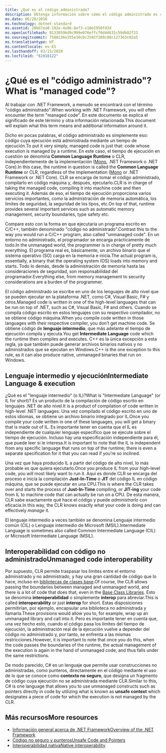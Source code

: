 ```yaml
---
title: ¿Qué es el código administrado?
description: Obtenga información sobre cómo el código administrado es código cuya ejecución la administra un tiempo de ejecución, Common Language Runtime (CLR).
ms.date: 06/20/2016
ms.technology: dotnet-standard
ms.assetid: 20bb7ea8-192e-4a96-8ef3-e10e1950fd3d
ms.openlocfilehash: 9133859bd9c999e076effcf0d4d631c59db02f33
ms.sourcegitcommit: 7588136e355e10cbc2582f389c90c127363c02a5
ms.translationtype: HT
ms.contentlocale: es-ES
ms.lasthandoff: 03/15/2020
ms.locfileid: "61910122"
---
```

# <a name="what-is-managed-code"></a><span data-ttu-id="e5e91-103">¿Qué es el "código administrado"?</span><span class="sxs-lookup"><span data-stu-id="e5e91-103">What is "managed code"?</span></span>

<span data-ttu-id="e5e91-104">Al trabajar con .NET Framework, a menudo se encontrará con el término "código administrado".</span><span class="sxs-lookup"><span data-stu-id="e5e91-104">When working with .NET Framework, you will often encounter the term "managed code".</span></span> <span data-ttu-id="e5e91-105">En este documento se explica el significado de este término y otra información relacionada.</span><span class="sxs-lookup"><span data-stu-id="e5e91-105">This document will explain what this term means and additional information around it.</span></span>

<span data-ttu-id="e5e91-106">Dicho en pocas palabras, el código administrado es simplemente eso: código cuya ejecución está administrada mediante un tiempo de ejecución.</span><span class="sxs-lookup"><span data-stu-id="e5e91-106">To put it very simply, managed code is just that: code whose execution is managed by a runtime.</span></span> <span data-ttu-id="e5e91-107">En este caso, el tiempo de ejecución en cuestión se denomina **Common Language Runtime** o CLR, independientemente de la implementación ([Mono](https://www.mono-project.com/), .NET Framework o .NET Core).</span><span class="sxs-lookup"><span data-stu-id="e5e91-107">In this case, the runtime in question is called the **Common Language Runtime** or CLR, regardless of the implementation ([Mono](https://www.mono-project.com/) or .NET Framework or .NET Core).</span></span> <span data-ttu-id="e5e91-108">CLR se encarga de tomar el código administrado, compilarlo en código máquina y, después, ejecutarlo.</span><span class="sxs-lookup"><span data-stu-id="e5e91-108">CLR is in charge of taking the managed code, compiling it into machine code and then executing it.</span></span> <span data-ttu-id="e5e91-109">Además de eso, el tiempo de ejecución proporciona varios servicios importantes, como la administración de memoria automática, los límites de seguridad, la seguridad de los tipos, etc.</span><span class="sxs-lookup"><span data-stu-id="e5e91-109">On top of that, runtime provides several important services such as automatic memory management, security boundaries, type safety etc.</span></span>

<span data-ttu-id="e5e91-110">Compare esto con la forma en que ejecutaría un programa escrito en C/C++, también denominado "código no administrado".</span><span class="sxs-lookup"><span data-stu-id="e5e91-110">Contrast this to the way you would run a C/C++ program, also called "unmanaged code".</span></span> <span data-ttu-id="e5e91-111">En un entorno no administrado, el programador se encarga prácticamente de todo.</span><span class="sxs-lookup"><span data-stu-id="e5e91-111">In the unmanaged world, the programmer is in charge of pretty much everything.</span></span> <span data-ttu-id="e5e91-112">El programa real es, básicamente, un archivo binario que el sistema operativo (SO) carga en la memoria e inicia.</span><span class="sxs-lookup"><span data-stu-id="e5e91-112">The actual program is, essentially, a binary that the operating system (OS) loads into memory and starts.</span></span> <span data-ttu-id="e5e91-113">Todo lo demás, desde la administración de memoria hasta las consideraciones de seguridad, son responsabilidad del programador.</span><span class="sxs-lookup"><span data-stu-id="e5e91-113">Everything else, from memory management to security considerations are a burden of the programmer.</span></span>

<span data-ttu-id="e5e91-114">El código administrado se escribe en uno de los lenguajes de alto nivel que se pueden ejecutar en la plataforma .NET, como C#, Visual Basic, F# y otros.</span><span class="sxs-lookup"><span data-stu-id="e5e91-114">Managed code is written in one of the high-level languages that can be run on top of .NET, such as C#, Visual Basic, F# and others.</span></span> <span data-ttu-id="e5e91-115">Cuando se compila código escrito en estos lenguajes con su respectivo compilador, no se obtiene código máquina.</span><span class="sxs-lookup"><span data-stu-id="e5e91-115">When you compile code written in those languages with their respective compiler, you don’t get machine code.</span></span> <span data-ttu-id="e5e91-116">Se obtiene código de **lenguaje intermedio**, que más adelante el tiempo de ejecución compila y ejecuta.</span><span class="sxs-lookup"><span data-stu-id="e5e91-116">You get **Intermediate Language** code which the runtime then compiles and executes.</span></span> <span data-ttu-id="e5e91-117">C++ es la única excepción a esta regla, ya que también puede generar archivos binarios nativos y no administrados que se ejecutan en Windows.</span><span class="sxs-lookup"><span data-stu-id="e5e91-117">C++ is the one exception to this rule, as it can also produce native, unmanaged binaries that run on Windows.</span></span>

## <a name="intermediate-language--execution"></a><span data-ttu-id="e5e91-118">Lenguaje intermedio y ejecución</span><span class="sxs-lookup"><span data-stu-id="e5e91-118">Intermediate Language & execution</span></span>

<span data-ttu-id="e5e91-119">¿Qué es el "lenguaje intermedio" (o IL)?</span><span class="sxs-lookup"><span data-stu-id="e5e91-119">What is "Intermediate Language" (or IL for short)?</span></span> <span data-ttu-id="e5e91-120">Es un producto de la compilación de código escrito en lenguajes .NET de alto nivel.</span><span class="sxs-lookup"><span data-stu-id="e5e91-120">It is a product of compilation of code written in high-level .NET languages.</span></span> <span data-ttu-id="e5e91-121">Una vez compilado el código escrito en uno de estos idiomas, se obtiene un archivo binario integrado por IL.</span><span class="sxs-lookup"><span data-stu-id="e5e91-121">Once you compile your code written in one of these languages, you will get a binary that is made out of IL.</span></span> <span data-ttu-id="e5e91-122">Es importante tener en cuenta que el IL es independiente de cualquier lenguaje específico que se ejecute sobre el tiempo de ejecución. Incluso hay una especificación independiente para él, que puede leer si le interesa.</span><span class="sxs-lookup"><span data-stu-id="e5e91-122">It is important to note that the IL is independent from any specific language that runs on top of the runtime; there is even a separate specification for it that you can read if you’re so inclined.</span></span>

<span data-ttu-id="e5e91-123">Una vez que haya producido IL a partir del código de alto nivel, lo más probable es que quiera ejecutarlo.</span><span class="sxs-lookup"><span data-stu-id="e5e91-123">Once you produce IL from your high-level code, you will most likely want to run it.</span></span> <span data-ttu-id="e5e91-124">Aquí es donde CLR se encarga del proceso e inicia la compilación **Just-In-Time** o **JIT** del código IL en código máquina, que se puede ejecutar en una CPU.</span><span class="sxs-lookup"><span data-stu-id="e5e91-124">This is where the CLR takes over and starts the process of **Just-In-Time** compiling, or **JIT-ing** your code from IL to machine code that can actually be run on a CPU.</span></span> <span data-ttu-id="e5e91-125">De esta manera, CLR sabe exactamente qué hace el código y puede _administrarlo_ con eficacia.</span><span class="sxs-lookup"><span data-stu-id="e5e91-125">In this way, the CLR knows exactly what your code is doing and can effectively _manage_ it.</span></span>

<span data-ttu-id="e5e91-126">El lenguaje intermedio a veces también se denomina Lenguaje intermedio común (CIL) o Lenguaje intermedio de Microsoft (MSIL).</span><span class="sxs-lookup"><span data-stu-id="e5e91-126">Intermediate Language is sometimes also called Common Intermediate Language (CIL) or Microsoft Intermediate Language (MSIL).</span></span>

## <a name="unmanaged-code-interoperability"></a><span data-ttu-id="e5e91-127">Interoperabilidad con código no administrado</span><span class="sxs-lookup"><span data-stu-id="e5e91-127">Unmanaged code interoperability</span></span>

<span data-ttu-id="e5e91-128">Por supuesto, CLR permite traspasar los límites entre el entorno administrado y no administrado, y hay una gran cantidad de código que lo hace, incluso en [bibliotecas de clases base](framework-libraries.md).</span><span class="sxs-lookup"><span data-stu-id="e5e91-128">Of course, the CLR allows passing the boundaries between managed and unmanaged world, and there is a lot of code that does that, even in the [Base Class Libraries](framework-libraries.md).</span></span> <span data-ttu-id="e5e91-129">Esto se denomina **interoperabilidad** o simplemente **interop** para abreviar.</span><span class="sxs-lookup"><span data-stu-id="e5e91-129">This is called **interoperability** or just **interop** for short.</span></span> <span data-ttu-id="e5e91-130">Estas disposiciones permitirían, por ejemplo, encapsular una biblioteca no administrada y llamarla.</span><span class="sxs-lookup"><span data-stu-id="e5e91-130">These provisions would allow you to, for example, wrap up an unmanaged library and call into it.</span></span> <span data-ttu-id="e5e91-131">Pero es importante tener en cuenta que, una vez hecho esto, cuando el código pasa los límites del tiempo de ejecución, la administración real de la ejecución vuelve a depender del código no administrado y, por tanto, se enfrenta a las mismas restricciones.</span><span class="sxs-lookup"><span data-stu-id="e5e91-131">However, it is important to note that once you do this, when the code passes the boundaries of the runtime, the actual management of the execution is again in the hand of unmanaged code, and thus falls under the same restrictions.</span></span>

<span data-ttu-id="e5e91-132">De modo parecido, C# es un lenguaje que permite usar construcciones no administradas, como punteros, directamente en el código mediante el uso de lo que se conoce como **contexto no seguro**, que designa un fragmento de código cuya ejecución no se administrada mediante CLR.</span><span class="sxs-lookup"><span data-stu-id="e5e91-132">Similar to this, C# is one language that allows you to use unmanaged constructs such as pointers directly in code by utilizing what is known as **unsafe context** which designates a piece of code for which the execution is not managed by the CLR.</span></span>

## <a name="more-resources"></a><span data-ttu-id="e5e91-133">Más recursos</span><span class="sxs-lookup"><span data-stu-id="e5e91-133">More resources</span></span>

* [<span data-ttu-id="e5e91-134">Información general acerca de .NET Framework</span><span class="sxs-lookup"><span data-stu-id="e5e91-134">Overview of the .NET Framework</span></span>](../framework/get-started/overview.md)
* [<span data-ttu-id="e5e91-135">Código no seguro y punteros</span><span class="sxs-lookup"><span data-stu-id="e5e91-135">Unsafe Code and Pointers</span></span>](../../docs/csharp/programming-guide/unsafe-code-pointers/index.md)
* [<span data-ttu-id="e5e91-136">Interoperabilidad nativa</span><span class="sxs-lookup"><span data-stu-id="e5e91-136">Native interoperability</span></span>](./native-interop/index.md)

